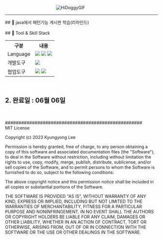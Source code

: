 
　　　　　　　　　　　　![HiDoggyGIF](https://user-images.githubusercontent.com/81811670/229680287-97fa1e6a-8dd2-4254-9e42-ca74e88e428b.gif)

<hr/>
## 🎤 java에서 패턴기능 게시판 학습(리마인드) <br/>
<br/>
## 🔧 Tool & Skill Stack
<table>
    <tr>
        <th>구분</th>
        <th>내용</th>
    </tr>
    <tr>
        <td>Language</td>
        <td>
            <img src="https://img.shields.io/badge/HTML5-E34F26?style=for-the-badge&logo=HTML5&logoColor=white"/>
            <img src="https://img.shields.io/badge/CSS3-1572B6?style=for-the-badge&logo=CSS3&logoColor=white"/>
            <img src="https://img.shields.io/badge/java-%23ED8B00.svg?style=for-the-badge&logo=java&logoColor=white"/>
        </td>
    </tr>
    <tr>
        <td>개발도구</td>
        <td>
            <img src="https://img.shields.io/badge/Eclipse-000000.svg?style=for-the-badge&logo=Eclipse-idea&logoColor=white"/>
        </td>
    </tr>
    <tr>
        <td>협업도구</td>
        <td>
            <img src="https://img.shields.io/badge/GitHub-181717?style=for-the-badge&logo=GitHub&logoColor=white"/>
            <img src="https://img.shields.io/badge/Gitkraken-000000?style=for-the-badge&logo=Gitkraken&logoColor=white"/>
        </td>
    </tr>
</table>

<br/>

## 2. 완료일 : 06월 06일 <br/>

<br/><br/>
###################################################<br/>
MIT License

Copyright (c) 2023 Kyungyong Lee

Permission is hereby granted, free of charge, to any person obtaining a copy of this software and associated documentation files (the "Software"), to deal in the Software without restriction, including without limitation the rights to use, copy, modify, merge, publish, distribute, sublicense, and/or sell copies of the Software, and to permit persons to whom the Software is furnished to do so, subject to the following conditions:

The above copyright notice and this permission notice shall be included in all copies or substantial portions of the Software.

THE SOFTWARE IS PROVIDED "AS IS", WITHOUT WARRANTY OF ANY KIND, EXPRESS OR IMPLIED, INCLUDING BUT NOT LIMITED TO THE WARRANTIES OF MERCHANTABILITY, FITNESS FOR A PARTICULAR PURPOSE AND NONINFRINGEMENT. IN NO EVENT SHALL THE AUTHORS OR COPYRIGHT HOLDERS BE LIABLE FOR ANY CLAIM, DAMAGES OR OTHER LIABILITY, WHETHER IN AN ACTION OF CONTRACT, TORT OR OTHERWISE, ARISING FROM, OUT OF OR IN CONNECTION WITH THE SOFTWARE OR THE USE OR OTHER DEALINGS IN THE SOFTWARE.
